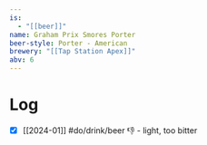 ```yaml
---
is:
  - "[[beer]]"
name: Graham Prix Smores Porter
beer-style: Porter - American
brewery: "[[Tap Station Apex]]"
abv: 6
---
```

# Log
- [x] [[2024-01]] #do/drink/beer 👎 - light, too bitter

